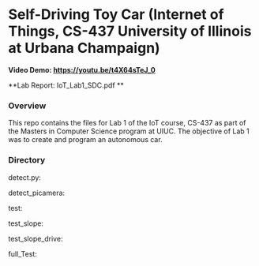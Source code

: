 # Self-Driving Toy Car (Internet of Things, CS-437 University of Illinois at Urbana Champaign)

**Video Demo: https://youtu.be/t4X64sTeJ_0**

**Lab Report: IoT_Lab1_SDC.pdf
**
### Overview

This repo contains the files for Lab 1 of the IoT course, CS-437 as part of the Masters in Computer Science program at UIUC. The objective of Lab 1 was to create and program an autonomous car. 


### Directory

detect.py: 

detect_picamera: 

test: 

test_slope:

test_slope_drive:

full_Test:


